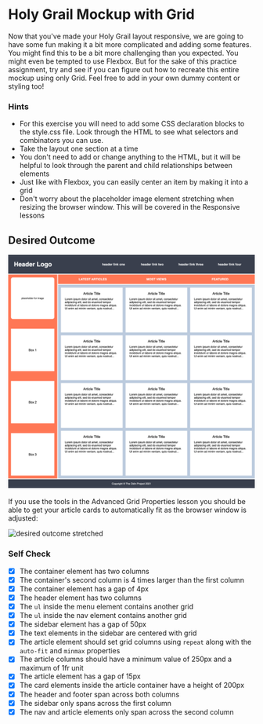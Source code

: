 # Holy Grail Mockup with Grid

Now that you've made your Holy Grail layout responsive, we are going to have some fun making it a bit more complicated and adding some features. You might find this to be a bit more challenging than you expected. You might even be tempted to use Flexbox. But for the sake of this practice assignment, try and see if you can figure out how to recreate this entire mockup using only Grid. Feel free to add in your own dummy content or styling too!

### Hints
- For this exercise you will need to add some CSS declaration blocks to the style.css file. Look through the HTML to see what selectors and combinators you can use.
- Take the layout one section at a time
- You don't need to add or change anything to the HTML, but it will be helpful to look through the parent and child relationships between elements
- Just like with Flexbox, you can easily center an item by making it into a grid
- Don't worry about the placeholder image element stretching when resizing the browser window. This will be covered in the Responsive lessons

## Desired Outcome

![desired outcome](./desired-outcome.png)

If you use the tools in the Advanced Grid Properties lesson you should be able to get your article cards to automatically fit as the browser window is adjusted:

![desired outcome stretched](./desired-outcome-stretched.png)

### Self Check
- [x] The container element has two columns
- [x] The container's second column is 4 times larger than the first column
- [x] The container element has a gap of 4px
- [x] The header element has two columns
- [x] The `ul` inside the menu element contains another grid
- [x] The `ul` inside the nav element contains another grid
- [x] The sidebar element has a gap of 50px
- [x] The text elements in the sidebar are centered with grid
- [x] The article element should set grid columns using `repeat` along with the `auto-fit` and `minmax` properties
- [x] The article columns should have a minimum value of 250px and a maximum of 1fr unit
- [x] The article element has a gap of 15px
- [x] The card elements inside the article container have a height of 200px
- [x] The header and footer span across both columns
- [x] The sidebar only spans across the first column
- [x] The nav and article elements only span across the second column
